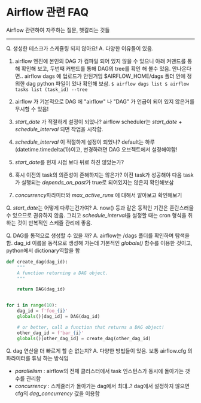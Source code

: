 # Airflow 관련 FAQ

Airflow 관련하여 자주하는 질문, 헷갈리는 것들

----------------

Q. 생성한 테스크가 스케쥴링 되지 않아요!
A. 다양한 이유들이 있음. 
  1. airflow 엔진에 본인의 DAG 가 컴파일 되어 있지 않을 수 있으니 아래 커맨드를 통해 확인해 보고, 두번째 커맨드를 통해 DAG의 tree를 확인 해 볼수 있음.
  안나온다면.. airflow dags 에 업로드가 안된거임 $AIRFLOW_HOME/dags 폴더 안에 정의한 dag python 파일이 있나 확인해 보삼.
    ```
    $ airflow dags list
    $ airflow tasks list (task_id) --tree
    ```
  
  2. airflow 가 기본적으로 DAG 에 "airflow" 나 "DAG" 가 언급이 되어 있지 않은거를 무시할 수 있음! 
  3. *start_date* 가 적절하게 설정이 되었나? airflow scheduler는 *start_date* + *schedule_interval* 되면 작업을 시작함.
  3. *schedule_interval* 이 적절하게 설정이 되었나? default는 하루(datetime.timedelta(1))이고, 변경하려면 DAG 오브젝트에서 설정해야함!
  4. *start_date*를 현재 시점 보다 뒤로 하진 않았는가? 
  5. 혹시 이전의 task의 의존성이 존해하지는 않은가? 이전 task가 성공해야 다음 task가 실행되는 *depends_on_past*가 true로 되어있지는 않은지 확인해보삼
  6. *concurrency*파라미터와 *max_active_runs* 에 대해서 알아보고 확인해보기
  
  
Q. *start_date*는 어떻게 다루는건가여?
A. now() 등과 같은 동적인 기간은 혼란스러울 수 있으므로 권유하지 않음. 그리고 *schedule_interval*을 설정할 때는 cron 형식을 취하는 것이 반복적인 스케쥴 관리에 좋음.

Q. DAG를 통적으로 생성할 수 있을 까? 
A. airflow는 /dags 폴더를 확인하며 탐색을 함. dag_id 이름을 동적으로 생성해 가는데 기본적인 *globals()* 함수를 이용한 것이고, python에서 dictionary역할을 함
 
```python
def create_dag(dag_id):
    """
    A function returning a DAG object.
    """

    return DAG(dag_id)


for i in range(10):
    dag_id = f'foo_{i}'
    globals()[dag_id] = DAG(dag_id)

    # or better, call a function that returns a DAG object!
    other_dag_id = f'bar_{i}'
    globals()[other_dag_id] = create_dag(other_dag_id)
```

Q. dag 연산을 더 빠르게 할 순 없는지?
A. 다양한 방법들이 있음. 보통 airflow.cfg 의 파라미터를 튜닝 하는 방식임
 - *parallelism* : airflow의 전체 클러스터에서 task 인스턴스가 동시에 돌아가는 갯수를 관리함
 - *concurrency* : 스케쥴러가 돌아가는 dag에서 최대..? dag에서 설정하지 않으면 cfg의 *dag_concurrency* 값을 이용함
